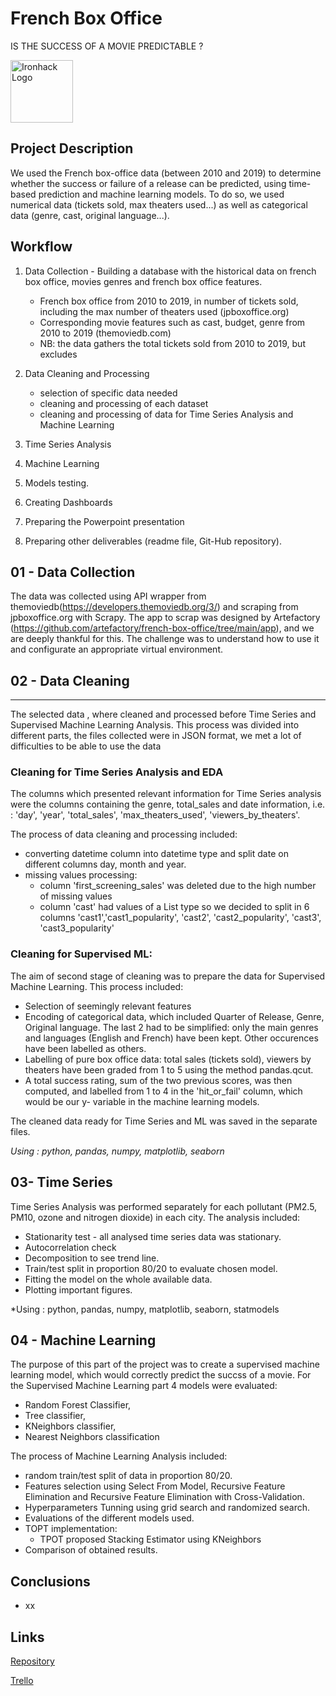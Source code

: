 # French Box Office 
IS THE SUCCESS OF A MOVIE PREDICTABLE ? 

<img src="https://bit.ly/2VnXWr2" alt="Ironhack Logo" width="100"/>




## Project Description

We used the French box-office data (between 2010 and 2019) to determine whether the success or failure of a release can be predicted, using time-based prediction and machine learning models. To do so, we used numerical data (tickets sold, max theaters used...) as well as categorical data (genre, cast, original language...).

## Workflow

1. Data Collection - Building a database with the historical data on french box office, movies genres and french box office features.
   - French box office from 2010 to 2019, in number of tickets sold, including the max number of theaters used (jpboxoffice.org)
   - Corresponding movie features such as cast, budget, genre from 2010 to 2019 (themoviedb.com) 
   - NB: the data gathers the total tickets sold from 2010 to 2019, but excludes 
2. Data Cleaning and Processing
   - selection of specific data needed 
   - cleaning and processing of each dataset
   - cleaning and processing of data for Time Series Analysis and Machine Learning
  
5. Time Series Analysis
6. Machine Learning
7. Models testing.
9. Creating Dashboards
10. Preparing the Powerpoint presentation
11. Preparing other deliverables (readme file, Git-Hub repository).

## 01 - Data Collection

The data was collected using API wrapper from themoviedb(https://developers.themoviedb.org/3/) and scraping from jpboxoffice.org with Scrapy. The app to scrap was designed by Artefactory (https://github.com/artefactory/french-box-office/tree/main/app), and we are deeply thankful for this.
The challenge was to understand how to use it and configurate an appropriate virtual environment.

## 02 - Data Cleaning
_______________________________________________________________________________________________________________
The selected data , where cleaned and processed before Time Series and Supervised Machine Learning Analysis. This process was divided into different parts, the files collected were in JSON format, we met a lot of difficulties to be able to use the data

### Cleaning for Time Series Analysis and EDA

The columns which presented relevant information for Time Series analysis were the columns containing the genre, total_sales and date information, i.e. : 'day', 'year', 'total_sales', 'max_theaters_used', 'viewers_by_theaters'.

The process of data cleaning and processing included:

- converting datetime column into datetime type and split date on different columns day, month and year.
- missing values processing:
  - column 'first_screening_sales' was deleted due to the high number of missing values
  - column 'cast' had values of a List type so we decided to split in 6 columns 'cast1','cast1_popularity', 'cast2', 'cast2_popularity', 'cast3', 'cast3_popularity'

### Cleaning for Supervised ML:

The aim of second stage of cleaning was to prepare the data for Supervised Machine Learning. This process included:

- Selection of seemingly relevant features
- Encoding of categorical data, which included Quarter of Release, Genre, Original language. The last 2 had to be simplified: only the main genres and languages (English and French) have been kept. Other occurences have been labelled as others.
- Labelling of pure box office data: total sales (tickets sold), viewers by theaters have been graded from 1 to 5 using the method pandas.qcut.
- A total success rating, sum of the two previous scores, was then computed, and labelled from 1 to 4 in the 'hit_or_fail' column, which would be our y- variable in the machine learning models.

The cleaned data ready for Time Series and ML was saved in the separate files.

*Using : python, pandas, numpy, matplotlib, seaborn*

## 03- Time Series

Time Series Analysis was performed separately for each pollutant (PM2.5, PM10, ozone and nitrogen dioxide) in each city.
The analysis included:

- Stationarity test - all analysed time series data was stationary.
- Autocorrelation check 
- Decomposition to see trend line.
- Train/test split in proportion 80/20 to evaluate chosen model.
- Fitting the model on the whole available data.
- Plotting important figures.

*Using : python, pandas, numpy, matplotlib, seaborn, statmodels

## 04 - Machine Learning

The purpose of this part of the project was to create a supervised machine learning model, which would correctly predict the succss of a movie.
For the Supervised Machine Learning part 4 models were evaluated:

- Random Forest Classifier,
- Tree classifier,
- KNeighbors classifier,
- Nearest Neighbors classification

The process of Machine Learning Analysis included:

- random train/test split of data in proportion 80/20.
- Features selection using Select From Model, Recursive Feature Elimination and Recursive Feature Elimination with Cross-Validation.
- Hyperparameters Tunning using grid search and randomized search.
- Evaluations of the different models used.
- TOPT implementation:
  - TPOT proposed Stacking Estimator using KNeighbors
- Comparison of obtained results.


## Conclusions

- xx

## Links

[Repository](x)

[Trello]()

